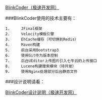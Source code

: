 <p><a href="http://www.blinkcoder.com" target="_blank">BlinkCoder（极速开发网）</a></p>


###BlinkCoder使用的技术主要有：


    1.     JFinal框架
    2.     Velocity模板引擎
    3.     EhCache缓存（可切换到Redis）
    4.     Maven构建
    5.     前台采用Bootstrap3
    6.     使用Git作为版本控制
    7.     后台UEditor上传图片引入七牛云的上传接口
    8.     Lucene构建搜索模块（待开发）
    9.     使用Nginx处理部分后台静态文件

###设计说明请看：
<p><a href="http://www.blinkcoder.com/blinkcoder-design-notes" target="_blank">BlinkCoder设计说明（极速开发网）</a></p>